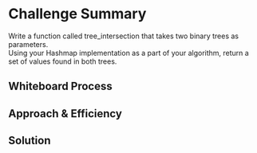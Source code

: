 # Challenge Summary
<!-- Description of the challenge -->
Write a function called tree_intersection that takes two binary trees as parameters. <br>
Using your Hashmap implementation as a part of your algorithm, return a set of values found in both trees.

## Whiteboard Process
<!-- Embedded whiteboard image -->

## Approach & Efficiency
<!-- What approach did you take? Why? What is the Big O space/time for this approach? -->

## Solution
<!-- Show how to run your code, and examples of it in action -->